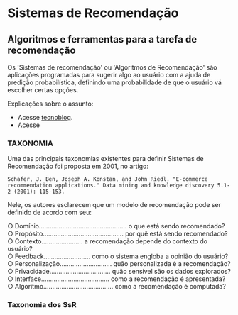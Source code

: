 # Sistemas de Recomendação

## Algoritmos e ferramentas para a tarefa de recomendação

Os 'Sistemas de recomendação' ou 'Algoritmos de Recomendação' são aplicações programadas para sugerir algo ao usuário com a ajuda de predição probabilística, definindo uma probabilidade de que o usuário vá escolher certas opções.

Explicações sobre o assunto:
- Acesse [tecnoblog](https://tecnoblog.net/responde/como-funcionam-os-sistemas-de-recomendacao/).
- Acesse


### TAXONOMIA

Uma das principais taxonomias existentes para definir Sistemas de Recomendação foi proposta em 2001, no artigo:

    Schafer, J. Ben, Joseph A. Konstan, and John Riedl. "E-commerce recommendation applications." Data mining and knowledge discovery 5.1-2 (2001): 115-153.

Nele, os autores esclarecem que um modelo de recomendação pode ser definido de acordo com seu:


○ Domínio................................................. o que está sendo recomendado?</br>
○ Propósito............................................. por quê está sendo recomendado?</br>
○ Contexto....................... a recomendação depende do contexto do usuário?</br>
○ Feedback.......................... como o sistema engloba a opinião do usuário?</br>
○ Personalização............................. quão personalizada é a recomendação?</br>
○ Privacidade.................................. quão sensível são os dados explorados?</br>
○ Interface...................................... como a recomendação é apresentada?</br>
○ Algoritmo....................................... como a recomendação é computada?</br>


### Taxonomia dos SsR

